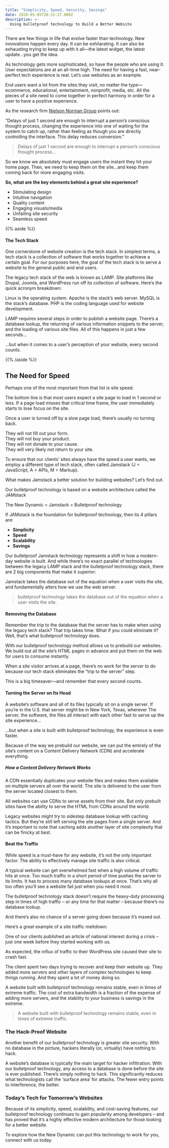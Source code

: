 ```yaml
---
title: "Simplicity, Speed, Security, Savings"
date: 2020-05-05T20:32:27.000Z
description: >-
  Using bulletproof technology to Build a Better Website
---
```


There are few things in life that evolve faster than technology. New innovations happen every day. It can be exhilarating. It can also be exhausting trying to keep up with it all—the latest widget, the latest update…you get the idea.

As technology gets more sophisticated, so have the people who are using it. User expectations are at an all-time high. The need for having a fast, near-perfect tech experience is real. Let’s use websites as an example.

End users want a lot from the sites they visit, no matter the type—ecommerce, educational, entertainment, nonprofit, media, etc. All the pieces of a site need to come together in perfect harmony in order for a user to have a positive experience.

As the research firm [Nielson Norman Group](https://www.nngroup.com/articles/the-need-for-speed/) points out:

“Delays of just 1 second are enough to interrupt a person’s conscious thought process, changing the experience into one of waiting for the system to catch up, rather than feeling as though you are directly controlling the interface. This delay reduces conversion.”

> Delays of just 1 second are enough to interrupt a person’s conscious thought process...

So we know we absolutely must engage users the instant they hit your home page. Then, we need to keep them on the site…and keep them coming back for more engaging visits.

**So, what are the key elements behind a great site experience?**

- Stimulating design
- Intuitive navigation
- Quality content
- Engaging visuals/media
- Unfailing site security
- Seamless speed

<!-- Before we look at some of these elements in detail, let’s examine how a traditional website typically comes to life and gets served to an end user. -->

{{% aside %}}

#### The Tech Stack

  One cornerstone of website creation is the tech stack. In simplest terms, a tech stack is a collection of software that works together to achieve a certain goal. For our purposes here, the goal of the tech stack is to serve a website to the general public and end users.
  
  The legacy tech stack of the web is known as LAMP. Site platforms like Drupal, Joomla, and WordPress run off its collection of software. Here’s the quick acronym breakdown\:

  Linux is the operating system.
  Apache is the stack’s web server.
  MySQL is the stack’s database. 
  PHP is the coding language used for website development.

  LAMP requires several steps in order to publish a website page. There’s a database lookup, the returning of various information snippets to the server, and the loading of various site files. All of this happens in just a few seconds…

  …but when it comes to a user’s perception of your website, every second counts.

{{% /aside %}}

## The Need for Speed

Perhaps one of the most important from that list is site speed.

<!-- Consider these numbers about user perception and performance delays: -->

<!-- [Graphic – User Perception table] -->

The bottom line is that most users expect a site page to load in 1 second or less. If a page load misses that critical time frame, the user immediately starts to lose focus on the site.

Once a user is turned off by a slow page load, there’s usually no turning back.

They will not fill out your form.  
They will not buy your product.  
They will not donate to your cause.  
They will very likely not return to your site.

To ensure that our clients’ sites always have the speed a user wants, we employ a different type of tech stack, often called Jamstack (J = JavaScript, A = APIs, M = Markup).

What makes Jamstack a better solution for building websites? Let’s find out.

Our bulletproof technology is based on a website architecture called the JAMstack

The New Dynamic = Jamstack = Bulletproof technology

If JAMstack is the foundation for bulletproof technology, then its 4 pillars are:

- **Simplicity**
- **Speed**
- **Scalability**
- **Savings**

Our bulletproof Jamstack technology represents a shift in how a modern-day website is built. And while there’s no exact parallel of technologies between the legacy LAMP stack and the bulletproof technology stack, there are 2 big components that make it superior:

Jamstack takes the database out of the equation when a user visits the site, and fundamentally alters how we use the web server.

> bulletproof technology takes the database out of the equation when a user visits the site.

<!-- [Graphic – visual comparison of LAMP to BT or some sort of ‘pillar’ visual – JAMstack/bulletproof as the base, 4 pillars emerging from it – can we create something?] -->

#### Removing the Database

Remember the trip to the database that the server has to make when using the legacy tech stack? That trip takes time. What if you could eliminate it? Well, that’s what bulletproof technology does.

With our bulletproof technology method allows us to prebuild our websites. We build out all the site’s HTML pages in advance and put them on the web for users to consume instantly. 

When a site visitor arrives at a page, there’s no work for the server to do because our tech stack eliminates the “trip to the server” step.

This is a big timesaver—and remember that every second counts.

#### Turning the Server on Its Head

A website’s software and all of its files typically sit on a single server. If you’re in the U.S. that server might be in New York, Texas, wherever The server, the software, the files all interact with each other fast to serve up the site experience…

…but when a site is built with bulletproof technology, the experience is even faster.

Because of the way we prebuild our website, we can put the entirely of the site’s content on a Content Delivery Network (CDN) and accelerate everything.

##### How a Content Delivery Network Works

A CDN essentially duplicates your website files and makes them available on multiple servers all over the world. The site is delivered to the user from the server located closest to them.

All websites can use CDNs to serve assets from their site. But only prebuilt sites have the ability to serve the HTML from CDNs around the world.

<!-- [Graphic – CDN] -->

Legacy websites might try to sidestep database lookup with caching tactics. But they’re still left serving the site pages from a single server. And it’s important to note that caching adds another layer of site complexity that can be finicky at best.

#### Beat the Traffic

While speed is a must-have for any website, it’s not the only important factor. The ability to effectively manage site traffic is also critical.

A typical website can get overwhelmed fast when a high volume of traffic hits at once. Too much traffic in a short period of time pushes the server to its limits. It has to process many database lookups at once. That’s why all too often you’ll see a website fail just when you need it most.

The bulletproof technology stack doesn’t require the heavy-duty processing step in times of high traffic – or any time for that matter – because there’s no database lookup.

And there’s also no chance of a server going down because it’s maxed out.

Here’s a great example of a site traffic meltdown:

One of our clients published an article of national interest during a crisis – just one week before they started working with us.

As expected, the influx of traffic to their WordPress site caused their site to crash fast.

The client spent two days trying to recover and keep their website up. They added more servers and other layers of complex technologies to keep things running. And they spent a lot of money doing so.

A website built with bulletproof technology remains stable, even in times of extreme traffic. The cost of extra bandwidth is a fraction of the expense of adding more servers, and the stability to your business is savings in the extreme.

> A website built with bulletproof technology remains stable, even in times of extreme traffic.

<!-- [Graphic – Penalty of Success] -->

### The Hack-Proof Website

Another benefit of our bulletproof technology is greater site security. With no database in the picture, hackers literally (or, virtually) have nothing to hack.

A website’s database is typically the main target for hacker infiltration. With our bulletproof technology, any access to a database is done before the site is ever published. There’s simply nothing to hack. This significantly reduces what technologists call the ‘surface area’ for attacks. The fewer entry points to interference, the better.

### Today’s Tech for Tomorrow’s Websites

Because of its simplicity, speed, scalability, and cost-saving features, our bulletproof technology continues to gain popularity among developers – and has proved that it’s a highly effective modern architecture for those looking for a better website.

To explore how the New Dynamic can put this technology to work for you, connect with us today.
